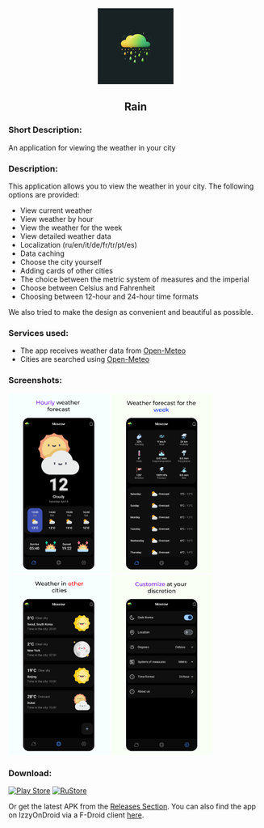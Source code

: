 <div align="center">
<img src="/assets/icons/icon.png" width="150"/>
<h2>Rain</h2>
</div>

### Short Description:

<!-- Приложение для просмотра погоды в вашем городе -->

An application for viewing the weather in your city

### Description:

<!-- Данное приложение позволяет смотреть погоду в вашем городе.
Предоставлены следующие возможности:
- Просмотр погоды на данный момент
- Просмотр погоды по часам
- Просмотр погоды на неделю
- Просмотр подробных данных о погоде
- Локализация (ru/en/it/de/fr/tr/pt)
- Кэширование данных
- Выбор города самостоятельно
- Добавление карточек других городов
- Выбор между метрической системой мер и имперской
- Выбор между градусами Цельсия и Фаренгейта
- Выбор между форматом времени 12 и 24-часовым
Также мы постарались сделать дизайн максимально удобным и красивым. -->

This application allows you to view the weather in your city.
The following options are provided:

- View current weather
- View weather by hour
- View the weather for the week
- View detailed weather data
- Localization (ru/en/it/de/fr/tr/pt/es)
- Data caching
- Choose the city yourself
- Adding cards of other cities
- The choice between the metric system of measures and the imperial
- Choose between Celsius and Fahrenheit
- Choosing between 12-hour and 24-hour time formats

We also tried to make the design as convenient and beautiful as possible.

### Services used:

- The app receives weather data from [Open-Meteo](https://open-meteo.com/en/docs)
- Cities are searched using [Open-Meteo](https://open-meteo.com/en/docs/geocoding-api)

### Screenshots:

<img src="/readme/1.png" width="200"/> <img src="/readme/2.png" width="200"/> <img src="/readme/3.png" width="200"/> <img src="/readme/4.png" width="200"/>

### Download:

[![Play Store](https://img.shields.io/badge/Google_Play-414141?style=for-the-badge&logo=google-play&logoColor=white)](https://play.google.com/store/apps/details?id=com.yoshi.rain)
[![RuStore](https://img.shields.io/badge/RuStore-blue?style=for-the-badge&logo=vk&logoColor=white)](https://apps.rustore.ru/app/com.yoshi.rain)

Or get the latest APK from the [Releases Section](https://github.com/DarkMooNight/Rain/releases/latest). You can also find the app on IzzyOnDroid via a F-Droid client [here](https://apt.izzysoft.de/fdroid/index/apk/com.yoshi.rain).
